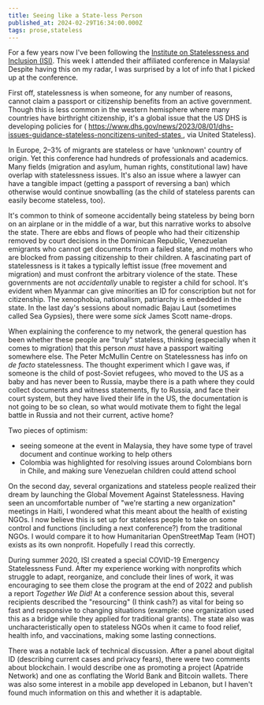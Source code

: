 ```yaml
---
title: Seeing like a State-less Person
published_at: 2024-02-29T16:34:00.000Z
tags: prose,stateless
---
```


For a few years now I've been following the [Institute on Statelessness and Inclusion (ISI)](https://www.institutesi.org/).
This week I attended their affiliated conference in Malaysia! Despite having this on my radar, I was surprised by a lot of info that I picked up at the conference.

First off, statelessness is when someone, for any number of reasons, cannot claim a passport or citizenship benefits from an active government. Though this is less common in the western hemisphere where many countries have birthright citizenship, it's a global issue that the US DHS is developing policies for ( https://www.dhs.gov/news/2023/08/01/dhs-issues-guidance-stateless-noncitizens-united-states , via United Stateless).

In Europe, 2–3% of migrants are stateless or have 'unknown' country of origin. Yet this conference had hundreds of professionals and academics. Many fields (migration and asylum, human rights, constitutional law) have overlap with statelessness issues. It's also an issue where a lawyer can have a tangible impact (getting a passport of reversing a ban) which otherwise would continue snowballing (as the child of stateless parents can easily become stateless, too).

It's common to think of someone accidentally being stateless by being born on an airplane or in the middle of a war, but this narrative works to absolve the state. There are ebbs and flows of people who had their citizenship removed by court decisions in the Dominican Republic, Venezuelan emigrants who cannot get documents from a failed state, and mothers who are blocked from passing citizenship to their children. A fascinating part of statelessness is it takes a typically leftist issue (free movement and migration) and must confront the arbitrary violence of the state. These governments are not *accidentally* unable to register a child for school. It's evident when Myanmar can give minorities an ID for conscription but not for citizenship. The xenophobia, nationalism, patriarchy is embedded in the state. In the last day's sessions about nomadic Bajau Laut (sometimes called Sea Gypsies), there were some *sick* James Scott name-drops.

When explaining the conference to my network, the general question has been whether these people are "truly" stateless,
thinking (especially when it comes to migration) that this person *must* have a passport waiting somewhere else. The Peter McMullin Centre on Statelessness
has info on *de facto* statelessness. The thought experiment which I gave was, if someone is the child of post-Soviet refugees, who moved to the US as a baby and has never been to Russia, maybe there is a path where they
could collect documents and witness statements, fly to Russia, and face their court system, but they have lived their life in the US, the documentation is not going to be so clean,
so what would motivate them to fight the legal battle in Russia and not their current, active home?

Two pieces of optimism:
- seeing someone at the event in Malaysia, they have some type of travel document and continue working to help others
- Colombia was highlighted for resolving issues around Colombians born in Chile, and making sure Venezuelan children could attend school

On the second day, several organizations and stateless people realized their dream by launching the Global Movement Against Statelessness. Having seen an uncomfortable number of "we're starting a new organization" meetings in Haiti, I wondered what this meant about the health of existing NGOs. I now believe this is set up for
stateless people to take on some control and functions (including a next conference?)
from the traditional NGOs. I would compare it to how Humanitarian OpenStreetMap Team (HOT) exists as its own nonprofit. Hopefully I read this correctly.

During summer 2020, ISI created a special COVID-19 Emergency Statelessness Fund. After my experience working with nonprofits which struggle to adapt, reorganize, and conclude their lines of work, it was encouraging to see them close the program at the end of 2022 and publish a report *Together We Did!* At a conference session about this, several recipients described the "resourcing" (I think cash?) as vital for being so fast and responsive to changing situations (example: one organization used this as a bridge while they applied for traditional grants). The state also was uncharacteristically open to stateless NGOs when it came to food relief, health info, and vaccinations, making some lasting connections.

There was a notable lack of technical discussion. After a panel about digital ID (describing current cases and privacy fears), there were two comments about blockchain. I would describe one as promoting a project (Apatride Network) and one as conflating the World Bank and Bitcoin wallets. There was also some interest in a mobile app developed in Lebanon, but I haven't found much information on this and whether it is adaptable.

<br/>
<br/>
<br/>
